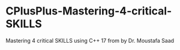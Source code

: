 # CPlusPlus-Mastering-4-critical-SKILLS
Mastering 4 critical SKILLS using C++ 17 from by Dr. Moustafa Saad
